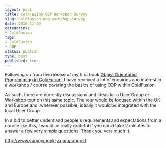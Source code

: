 ```yaml
---
layout: post
title: ColdFusion OOP Workshop Survey
slug: coldfusion-oop-workshop-survey
date: 2010-11-29
categories:
- ColdFusion
tags:
- ColdFusion
- OOP
status: publish
type: post
published: true
---
```

<p>Following on from the release of my first book <a href="https://www.packtpub.com/object-oriented-programming-in-coldfusion/book">Object Orientated Programming in ColdFusion</a>, I have received a lot of enquiries and interest in a workshop / course covering the basics of using OOP within ColdFusion.</p>
<p>As such, there are currently discussions and ideas for a User Group or Workshop tour on this same topic. The tour would be focused within the UK and Europe and, wherever possible, ideally it would be integrated with the local User Group.</p>
<p>In a bid to better understand people's requirements and expectations from a course like this, I would be really grateful if you could take 2 minutes to answer a few very simple questions. Thank you very much :)</p>
<p><a href="http://www.surveymonkey.com/s/oopcf">http://www.surveymonkey.com/s/oopcf</a></p>
